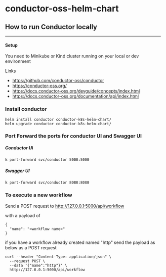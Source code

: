 # conductor-oss-helm-chart

## How to run Conductor locally
---
#### Setup
You need to Minikube or Kind cluster running on your local or dev environment

Links
- https://github.com/conductor-oss/conductor
- https://conductor-oss.org/
- https://docs.conductor-oss.org/devguide/concepts/index.html
- https://docs.conductor-oss.org/documentation/api/index.html


### Install conductor
```
helm install conductor conductor-k8s-helm-chart/
helm upgrade conductor conductor-k8s-helm-chart/
```

### Port Forward the ports for conductor UI and Swagger UI


##### Conductor UI
```
k port-forward svc/conductor 5000:5000
```

##### Swagger UI
```
k port-forward svc/conductor 8080:8080
```

### To execute a new workflow 

Send a POST request to http://127.0.0.1:5000/api/workflow

with a payload of 
```
{
  "name": "<workflow name>"
}
```
if you have a workflow already created named "http" send the payload as below as a POST request

```
curl --header "Content-Type: application/json" \
  --request POST \
  --data '{"name":"http"}' \
  http://127.0.0.1:5000/api/workflow
```
